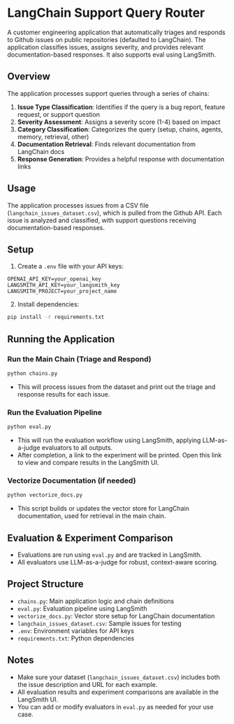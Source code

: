 # LangChain Support Query Router

A customer engineering application that automatically triages and responds to Github issues on public repositories (defaulted to LangChain). The application classifies issues, assigns severity, and provides relevant documentation-based responses. It also supports eval using LangSmith.

## Overview

The application processes support queries through a series of chains:
1. **Issue Type Classification**: Identifies if the query is a bug report, feature request, or support question
2. **Severity Assessment**: Assigns a severity score (1-4) based on impact
3. **Category Classification**: Categorizes the query (setup, chains, agents, memory, retrieval, other)
4. **Documentation Retrieval**: Finds relevant documentation from LangChain docs
5. **Response Generation**: Provides a helpful response with documentation links

## Usage

The application processes issues from a CSV file (`langchain_issues_dataset.csv`), which is pulled from the Github API. Each issue is analyzed and classified, with support questions receiving documentation-based responses.

## Setup

1. Create a `.env` file with your API keys:
```
OPENAI_API_KEY=your_openai_key
LANGSMITH_API_KEY=your_langsmith_key
LANGSMITH_PROJECT=your_project_name
```

2. Install dependencies:
```bash
pip install -r requirements.txt
```

## Running the Application

### Run the Main Chain (Triage and Respond)
```bash
python chains.py
```
- This will process issues from the dataset and print out the triage and response results for each issue.

### Run the Evaluation Pipeline
```bash
python eval.py
```
- This will run the evaluation workflow using LangSmith, applying LLM-as-a-judge evaluators to all outputs.
- After completion, a link to the experiment will be printed. Open this link to view and compare results in the LangSmith UI.

### Vectorize Documentation (if needed)
```bash
python vectorize_docs.py
```
- This script builds or updates the vector store for LangChain documentation, used for retrieval in the main chain.

## Evaluation & Experiment Comparison
- Evaluations are run using `eval.py` and are tracked in LangSmith.
- All evaluators use LLM-as-a-judge for robust, context-aware scoring.

## Project Structure

- `chains.py`: Main application logic and chain definitions
- `eval.py`: Evaluation pipeline using LangSmith
- `vectorize_docs.py`: Vector store setup for LangChain documentation
- `langchain_issues_dataset.csv`: Sample issues for testing
- `.env`: Environment variables for API keys
- `requirements.txt`: Python dependencies

## Notes
- Make sure your dataset (`langchain_issues_dataset.csv`) includes both the issue description and URL for each example.
- All evaluation results and experiment comparisons are available in the LangSmith UI.
- You can add or modify evaluators in `eval.py` as needed for your use case.
